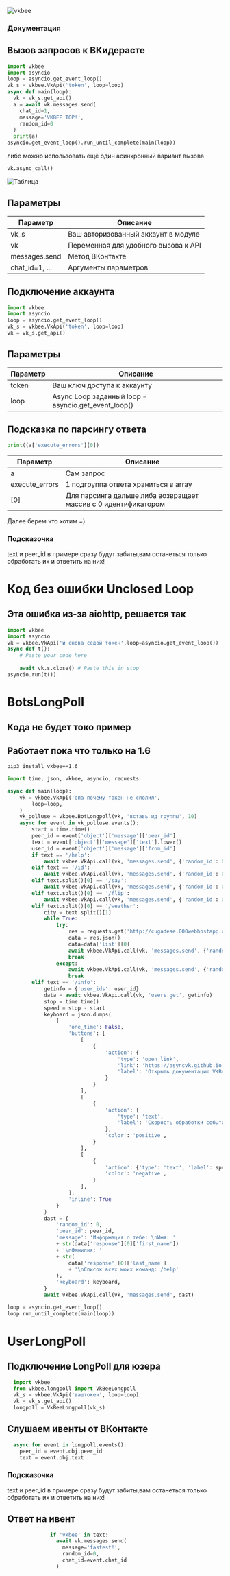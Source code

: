 ![vkbee](https://github.com/asyncvk/vkbee/blob/master/vkbee/bgtio.png?raw=true)
### Документация
## Вызов запросов к ВКидерасте
```python
import vkbee
import asyncio
loop = asyncio.get_event_loop()
vk_s = vkbee.VkApi('token', loop=loop)
async def main(loop):
  vk = vk_s.get_api()
  a = await vk.messages.send(
    chat_id=1,
    message='VKBEE TOP!',
    random_id=0
  )
  print(a)
asyncio.get_event_loop().run_until_complete(main(loop))
```
либо можно использовать ещё один асинхронный вариант вызова

```python
vk.async_call()
```
![Таблица](https://github.com/asyncvk/asyncvk.github.io/blob/master/KD8y1AGc3ds.jpg?raw=true)

## Параметры

| Параметр | Описание |
| -------- | ---------|
| vk_s | Ваш авторизованный аккаунт в модуле      |
| vk | Переменная для удобного вызова к API |
| messages.send | Метод ВКонтакте      |
| chat_id=1, ... | Аргументы параметров      |

## Подключение аккаунта

```python
import vkbee
import asyncio
loop = asyncio.get_event_loop()
vk_s = vkbee.VkApi('token', loop=loop)
vk = vk_s.get_api()
```
## Параметры

| Параметр | Описание |
| -------- | ---------|
| token | Ваш ключ доступа к аккаунту      |
| loop | Async Loop заданный  loop = asyncio.get_event_loop()     |

## Подсказка по парсингу ответа

```python
print((a['execute_errors'][0])
```

| Параметр | Описание |
| -------- | ---------|
| a | Сам запрос      |
| execute_errors | 1 подгруппа ответа храниться в array     |
| [0] | Для парсинга дальше либа возвращает массив с 0 идентификатором    |

Далее берем что хотим =)

### Подсказочка
   text и peer_id в примере сразу будут забиты,вам останеться только обработать их и ответить на них!

# Код без ошибки Unclosed Loop
## Эта ошибка из-за aiohttp, решается так
```python
import vkbee
import asyncio
vk = vkbee.VkApi('и снова седой токен',loop=asyncio.get_event_loop())
async def t():
	# Paste your code here
	
	await vk.s.close() # Paste this in stop
asyncio.run(t())
```

# BotsLongPoll
## Кода не будет токо пример
## Работает пока что только на 1.6
```bash
pip3 install vkbee==1.6
```

```python
import time, json, vkbee, asyncio, requests

async def main(loop):
    vk = vkbee.VkApi('опа почему токен не сполил',
        loop=loop,
    )
    vk_polluse = vkbee.BotLongpoll(vk, 'вставь ид группы', 10)
    async for event in vk_polluse.events():
        start = time.time()
        peer_id = event['object']['message']['peer_id']
        text = event['object']['message']['text'].lower()
        user_id = event['object']['message']['from_id']
        if text == '/help':
            await vkbee.VkApi.call(vk, 'messages.send', {'random_id': 0, 'peer_id': peer_id, 'message': 'Команды:\n/id - получение ID пользователя\n/say [текст] - повторяет текст\n/flip [текст] - переврнуть текст\n/weather [город] - получение погоды в указанном городе'})
        elif text == '/id':
            await vkbee.VkApi.call(vk, 'messages.send', {'random_id': 0, 'peer_id': peer_id, 'message': user_id})
        elif text.split()[0] == '/say':
            await vkbee.VkApi.call(vk, 'messages.send', {'random_id': 0, 'peer_id': peer_id, 'message': text.split(maxsplit=1)[1:]})
        elif text.split()[0] == '/flip':
            await vkbee.VkApi.call(vk, 'messages.send', {'random_id': 0, 'peer_id': peer_id, 'message': '&#38;#8238;' + str(text.split(maxsplit=1)[1:][0])})
        elif text.split()[0] == '/weather':
            city = text.split()[1]
            while True:
                try:
                    res = requests.get('http://cugadese.000webhostapp.com/weather?city=' + str(city))
                    data = res.json()
                    data=data['list'][0]
                    await vkbee.VkApi.call(vk, 'messages.send', {'random_id': 0, 'peer_id': peer_id, 'message': 'Город: ' + str(city) + '\nОблачность: ' + str(data['weather'][0]['description']) + '\nТемпература: ' +  str(data['main']['temp'])})
                    break
                except:
                    await vkbee.VkApi.call(vk, 'messages.send', {'random_id': 0, 'peer_id': peer_id, 'message': 'Не верное название города'})
                    break
        elif text == '/info':
            getinfo = {'user_ids': user_id}
            data = await vkbee.VkApi.call(vk, 'users.get', getinfo)
            stop = time.time()
            speed = stop - start
            keyboard = json.dumps(
                {
                    'one_time': False,
                    'buttons': [
                        [
                            {
                                'action': {
                                    'type': 'open_link',
                                    'link': 'https://asyncvk.github.io',
                                    'label': 'Открыть документацию VKBee',
                                }
                            }
                        ],
                        [
                            {
                                'action': {
                                    'type': 'text',
                                    'label': 'Скорость обработки события:',
                                },
                                'color': 'positive',
                            }
                        ],
                        [
                            {
                                'action': {'type': 'text', 'label': speed},
                                'color': 'negative',
                            }
                        ],
                    ],
                    'inline': True
                }
            )
            dast = {
                'random_id': 0,
                'peer_id': peer_id,
                'message': 'Информация о тебе: \nИмя: '
                + str(data['response'][0]['first_name'])
                + '\nФамилия: '
                + str(
                    data['response'][0]['last_name']
                    + '\nСписок всех моих команд: /help'
                ),
                'keyboard': keyboard,
            }
            await vkbee.VkApi.call(vk, 'messages.send', dast)

loop = asyncio.get_event_loop()
loop.run_until_complete(main(loop))
```


# UserLongPoll
## Подключение LongPoll для юзера

```python
  import vkbee
  from vkbee.longpoll import VkBeeLongpoll
  vk_s = vkbee.VkApi('ваштокен', loop=loop)
  vk = vk_s.get_api()
  longpoll = VkBeeLongpoll(vk_s)
```

## Слушаем ивенты от ВКонтакте

```python
  async for event in longpoll.events():
    peer_id = event.obj.peer_id
    text = event.obj.text
```

### Подсказочка
   text и peer_id в примере сразу будут забиты,вам останеться только обработать их и ответить на них!

## Ответ на ивент

```python
              if 'vkbee' in text:
                await vk.messages.send(
                  message='fastest!',
                  random_id=0,
                  chat_id=event.chat_id
                )
```
